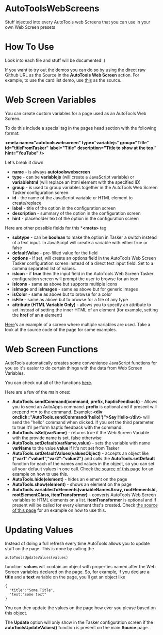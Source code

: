 # AutoToolsWebScreens
Stuff injected into every AutoTools web Screens that you can use in your own Web Screen presets

# How To Use
Look into each file and stuff will be documented :)

If you want to try out the demos you can do so by using the direct raw Github URL as the Source in the **AutoTools Web Screen** action. For example, to use the card list demo, use [this](https://raw.githubusercontent.com/joaomgcd/AutoToolsWebScreens/master/demos/cardlist/cardlist.html) as the source.

# Web Screen Variables
You can create custom variables for a page used as an AutoTools Web Screen.

To do this include a special <meta> tag in the pages head section with the following format:

**&lt;meta name="autotoolswebscreen" type="variablejs" group="Title" id="titleFromTasker" label="Title" description="Title to show at the top."  hint="YouTube" /&gt;**

Let's break it down:

*   **name** - is always **autotoolswebscreen**
*   **type** - can be **variablejs** (will create a JavaScript variable) or **variablehtml** (will replace an html element with the specified ID)
*   **group** - is used to group variables together in the AutoTools Web Screen Tasker configuration screen
*   **id** - the name of the JavaScript variable or HTML element to create/replace
*   **label** - title of the option in the configuration screen
*   **description** - summary of the option in the configuration screen
*   **hint** - placeholder text of the option in the configuration screen

Here are other possible fields for this ***&lt;meta&gt;** tag

*   **subtype** - can be **boolean** to make the option in Tasker a switch instead of a text input. In JavaScript will create a variable with either true or false
*   **defaultValue** - pre-filled value for the field
*   **options** - If set, will create an options field in the AutoTools Web Screen Tasker configuration screen instead of a direct text input field. Set to a comma separated list of values.
*   **isIcon** - if **true** then the input field in the AutoTools Web Screen Tasker configuration screen will prompt the user to browse for an icon
*   **isIcons** - same as above but supports multiple icons
*   **isImage** and **isImages** - same as above but for generic images
*   **isColor** - same as above but to browse for a color
*   **isFile** - same as above but to browse for a file of any type
*   **attribute (HTML Variable Only)** - allows you to specify an attribute to set instead of setting the inner HTML of an element (for example, setting the **href** of an **a** element)

[Here](demos/cardlist/cardlist.html)'s an example of a screen where multiple variables are used. Take a look at the source code of the page for some examples.

# Web Screen Functions
AutoTools automatically creates some convenience JavaScript functions for you so it's easier to do certain things with the data from Web Screen Variables. 

You can check out all of the functions [here](autotoolsfunctions.js).

Here are a few of the main ones:

*   **AutoTools.sendCommand(command, prefix, hapticFeedback)** - Allows you to send an AutoApps command. **prefix** is optional and if present will prepend **=:=** to the command. Example: **&lt;div onclick="AutoTools.sendCommand('hello!')"&gt;Say Hello&lt;/div&gt;** will send the "hello" command when clicked. If you set the third parameter to true it'll perform haptic feedback with the command.
*   **AutoTools.isSet(varName)** - returns true if the Web Screen Variable with the provide name is set, false otherwise
*   **AutoTools.setDefault(varName,value)** - sets the variable with name **varName** to the value **value** if it's not set from Tasker
*   **AutoTools.setDefaultValues(valuesObject)** - accepts an object like **{"var1":"value1","var2":"value2"}** and calls the **AutoTools.setDefault** function for each of the names and values in the object, so you can set all your default values in one call. Check [the source of this page](demos/functions/functiondemo.html) for an example on how to use this.
*   **AutoTools.hide(element)** - hides an element on the page
*   **AutoTools.show(element)** - shows an element on the page
*   **AutoTools.variablesToElements(variableNamesArray, rootElementsId, rootElementClass, itemTransformer)** - converts AutoTools Web Screen variables to HTML elements on a list. **itemTransformer** is optional and if present will be called for every element that's created. Check [the source of this page](demos/functions/functiondemo.html) for an example on how to use this.

# Updating Values

Instead of doing a full refresh every time AutoTools allows you to update stuff on the page. This is done by calling the 
```
autoToolsUpdateValues(values)
```
function.
**values** will contain an object with properties named after the Web Screen variables declared on the page. So, for example, if you declare a **title** and a **text** variable on the page, you'll get an object like

```
{
  "title":"Some Title",
  "text:"some text"
}
```
You can then update the values on the page how ever you please based on this object.

The **Update** option will only show in the Tasker configuration screen if the **autoToolsUpdateValues()** function is present on the main **Source** page.
